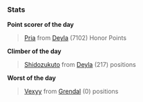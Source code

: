 

### Stats

**Point scorer of the day**
>[Pria](/#/character/Deyla/1141141) from [Deyla](/#/ranking/Deyla)  (7102) Honor Points


**Climber of the day**
>[Shidozukuto](/#/character/Deyla/1190617) from [Deyla](/#/ranking/Deyla)  (217) positions


**Worst of the day**
>[Vexyy](/#/character/Grendal/2106) from [Grendal](/#/ranking/Grendal)  (0) positions


